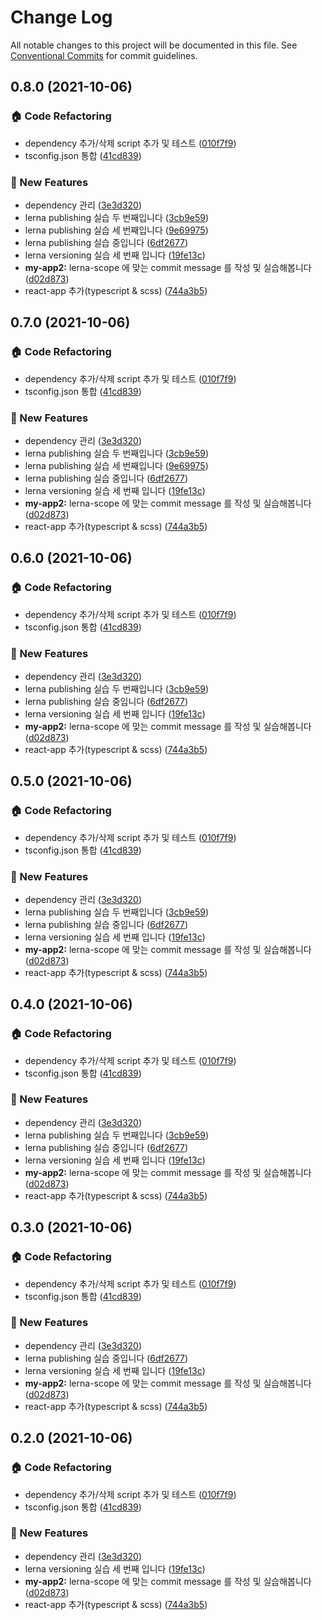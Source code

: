 # Change Log

All notable changes to this project will be documented in this file.
See [Conventional Commits](https://conventionalcommits.org) for commit guidelines.

## 0.8.0 (2021-10-06)


### :house: Code Refactoring

* dependency 추가/삭제 script 추가 및 테스트 ([010f7f9](https://github.com/ShineJaRam/monorepo-assignment/commit/010f7f94c3ed6760372a2f7386a3cac6d30b27c7))
* tsconfig.json 통합 ([41cd839](https://github.com/ShineJaRam/monorepo-assignment/commit/41cd83916cfb85ca7b080ea85d5c1451418799dd))


### :rocket: New Features

* dependency 관리 ([3e3d320](https://github.com/ShineJaRam/monorepo-assignment/commit/3e3d320bc42bbf88c82e3ad9aea3d074c71c95a7))
* lerna publishing 실습 두 번째입니다 ([3cb9e59](https://github.com/ShineJaRam/monorepo-assignment/commit/3cb9e5991cc9a6c7e9c5939d73b53045ee6a4ac1))
* lerna publishing 실습 세 번째입니다 ([9e69975](https://github.com/ShineJaRam/monorepo-assignment/commit/9e699759b975890a048f50a03e6d74703faaf45c))
* lerna publishing 실습 중입니다 ([6df2677](https://github.com/ShineJaRam/monorepo-assignment/commit/6df26772bde2caff1d47dc5bd3dc3cbb288cae9a))
* lerna versioning 실습 세 번째 입니다 ([19fe13c](https://github.com/ShineJaRam/monorepo-assignment/commit/19fe13c95c03ffd6f92334ee19bbd84618cb83f7))
* **my-app2:** lerna-scope 에 맞는 commit message 를 작성 및 실습해봅니다 ([d02d873](https://github.com/ShineJaRam/monorepo-assignment/commit/d02d873ea620dbda031674b956350fd9ff707380))
* react-app 추가(typescript & scss) ([744a3b5](https://github.com/ShineJaRam/monorepo-assignment/commit/744a3b58298b0af7a202377220b06816c13259fe))



## 0.7.0 (2021-10-06)


### :house: Code Refactoring

* dependency 추가/삭제 script 추가 및 테스트 ([010f7f9](https://github.com/ShineJaRam/monorepo-assignment/commit/010f7f94c3ed6760372a2f7386a3cac6d30b27c7))
* tsconfig.json 통합 ([41cd839](https://github.com/ShineJaRam/monorepo-assignment/commit/41cd83916cfb85ca7b080ea85d5c1451418799dd))


### :rocket: New Features

* dependency 관리 ([3e3d320](https://github.com/ShineJaRam/monorepo-assignment/commit/3e3d320bc42bbf88c82e3ad9aea3d074c71c95a7))
* lerna publishing 실습 두 번째입니다 ([3cb9e59](https://github.com/ShineJaRam/monorepo-assignment/commit/3cb9e5991cc9a6c7e9c5939d73b53045ee6a4ac1))
* lerna publishing 실습 세 번째입니다 ([9e69975](https://github.com/ShineJaRam/monorepo-assignment/commit/9e699759b975890a048f50a03e6d74703faaf45c))
* lerna publishing 실습 중입니다 ([6df2677](https://github.com/ShineJaRam/monorepo-assignment/commit/6df26772bde2caff1d47dc5bd3dc3cbb288cae9a))
* lerna versioning 실습 세 번째 입니다 ([19fe13c](https://github.com/ShineJaRam/monorepo-assignment/commit/19fe13c95c03ffd6f92334ee19bbd84618cb83f7))
* **my-app2:** lerna-scope 에 맞는 commit message 를 작성 및 실습해봅니다 ([d02d873](https://github.com/ShineJaRam/monorepo-assignment/commit/d02d873ea620dbda031674b956350fd9ff707380))
* react-app 추가(typescript & scss) ([744a3b5](https://github.com/ShineJaRam/monorepo-assignment/commit/744a3b58298b0af7a202377220b06816c13259fe))



## 0.6.0 (2021-10-06)


### :house: Code Refactoring

* dependency 추가/삭제 script 추가 및 테스트 ([010f7f9](https://github.com/ShineJaRam/monorepo-assignment/commit/010f7f94c3ed6760372a2f7386a3cac6d30b27c7))
* tsconfig.json 통합 ([41cd839](https://github.com/ShineJaRam/monorepo-assignment/commit/41cd83916cfb85ca7b080ea85d5c1451418799dd))


### :rocket: New Features

* dependency 관리 ([3e3d320](https://github.com/ShineJaRam/monorepo-assignment/commit/3e3d320bc42bbf88c82e3ad9aea3d074c71c95a7))
* lerna publishing 실습 두 번째입니다 ([3cb9e59](https://github.com/ShineJaRam/monorepo-assignment/commit/3cb9e5991cc9a6c7e9c5939d73b53045ee6a4ac1))
* lerna publishing 실습 중입니다 ([6df2677](https://github.com/ShineJaRam/monorepo-assignment/commit/6df26772bde2caff1d47dc5bd3dc3cbb288cae9a))
* lerna versioning 실습 세 번째 입니다 ([19fe13c](https://github.com/ShineJaRam/monorepo-assignment/commit/19fe13c95c03ffd6f92334ee19bbd84618cb83f7))
* **my-app2:** lerna-scope 에 맞는 commit message 를 작성 및 실습해봅니다 ([d02d873](https://github.com/ShineJaRam/monorepo-assignment/commit/d02d873ea620dbda031674b956350fd9ff707380))
* react-app 추가(typescript & scss) ([744a3b5](https://github.com/ShineJaRam/monorepo-assignment/commit/744a3b58298b0af7a202377220b06816c13259fe))



## 0.5.0 (2021-10-06)


### :house: Code Refactoring

* dependency 추가/삭제 script 추가 및 테스트 ([010f7f9](https://github.com/ShineJaRam/monorepo-assignment/commit/010f7f94c3ed6760372a2f7386a3cac6d30b27c7))
* tsconfig.json 통합 ([41cd839](https://github.com/ShineJaRam/monorepo-assignment/commit/41cd83916cfb85ca7b080ea85d5c1451418799dd))


### :rocket: New Features

* dependency 관리 ([3e3d320](https://github.com/ShineJaRam/monorepo-assignment/commit/3e3d320bc42bbf88c82e3ad9aea3d074c71c95a7))
* lerna publishing 실습 두 번째입니다 ([3cb9e59](https://github.com/ShineJaRam/monorepo-assignment/commit/3cb9e5991cc9a6c7e9c5939d73b53045ee6a4ac1))
* lerna publishing 실습 중입니다 ([6df2677](https://github.com/ShineJaRam/monorepo-assignment/commit/6df26772bde2caff1d47dc5bd3dc3cbb288cae9a))
* lerna versioning 실습 세 번째 입니다 ([19fe13c](https://github.com/ShineJaRam/monorepo-assignment/commit/19fe13c95c03ffd6f92334ee19bbd84618cb83f7))
* **my-app2:** lerna-scope 에 맞는 commit message 를 작성 및 실습해봅니다 ([d02d873](https://github.com/ShineJaRam/monorepo-assignment/commit/d02d873ea620dbda031674b956350fd9ff707380))
* react-app 추가(typescript & scss) ([744a3b5](https://github.com/ShineJaRam/monorepo-assignment/commit/744a3b58298b0af7a202377220b06816c13259fe))



## 0.4.0 (2021-10-06)


### :house: Code Refactoring

* dependency 추가/삭제 script 추가 및 테스트 ([010f7f9](https://github.com/ShineJaRam/monorepo-assignment/commit/010f7f94c3ed6760372a2f7386a3cac6d30b27c7))
* tsconfig.json 통합 ([41cd839](https://github.com/ShineJaRam/monorepo-assignment/commit/41cd83916cfb85ca7b080ea85d5c1451418799dd))


### :rocket: New Features

* dependency 관리 ([3e3d320](https://github.com/ShineJaRam/monorepo-assignment/commit/3e3d320bc42bbf88c82e3ad9aea3d074c71c95a7))
* lerna publishing 실습 두 번째입니다 ([3cb9e59](https://github.com/ShineJaRam/monorepo-assignment/commit/3cb9e5991cc9a6c7e9c5939d73b53045ee6a4ac1))
* lerna publishing 실습 중입니다 ([6df2677](https://github.com/ShineJaRam/monorepo-assignment/commit/6df26772bde2caff1d47dc5bd3dc3cbb288cae9a))
* lerna versioning 실습 세 번째 입니다 ([19fe13c](https://github.com/ShineJaRam/monorepo-assignment/commit/19fe13c95c03ffd6f92334ee19bbd84618cb83f7))
* **my-app2:** lerna-scope 에 맞는 commit message 를 작성 및 실습해봅니다 ([d02d873](https://github.com/ShineJaRam/monorepo-assignment/commit/d02d873ea620dbda031674b956350fd9ff707380))
* react-app 추가(typescript & scss) ([744a3b5](https://github.com/ShineJaRam/monorepo-assignment/commit/744a3b58298b0af7a202377220b06816c13259fe))



## 0.3.0 (2021-10-06)


### :house: Code Refactoring

* dependency 추가/삭제 script 추가 및 테스트 ([010f7f9](https://github.com/ShineJaRam/monorepo-assignment/commit/010f7f94c3ed6760372a2f7386a3cac6d30b27c7))
* tsconfig.json 통합 ([41cd839](https://github.com/ShineJaRam/monorepo-assignment/commit/41cd83916cfb85ca7b080ea85d5c1451418799dd))


### :rocket: New Features

* dependency 관리 ([3e3d320](https://github.com/ShineJaRam/monorepo-assignment/commit/3e3d320bc42bbf88c82e3ad9aea3d074c71c95a7))
* lerna publishing 실습 중입니다 ([6df2677](https://github.com/ShineJaRam/monorepo-assignment/commit/6df26772bde2caff1d47dc5bd3dc3cbb288cae9a))
* lerna versioning 실습 세 번째 입니다 ([19fe13c](https://github.com/ShineJaRam/monorepo-assignment/commit/19fe13c95c03ffd6f92334ee19bbd84618cb83f7))
* **my-app2:** lerna-scope 에 맞는 commit message 를 작성 및 실습해봅니다 ([d02d873](https://github.com/ShineJaRam/monorepo-assignment/commit/d02d873ea620dbda031674b956350fd9ff707380))
* react-app 추가(typescript & scss) ([744a3b5](https://github.com/ShineJaRam/monorepo-assignment/commit/744a3b58298b0af7a202377220b06816c13259fe))



## 0.2.0 (2021-10-06)


### :house: Code Refactoring

* dependency 추가/삭제 script 추가 및 테스트 ([010f7f9](https://github.com/ShineJaRam/monorepo-assignment/commit/010f7f94c3ed6760372a2f7386a3cac6d30b27c7))
* tsconfig.json 통합 ([41cd839](https://github.com/ShineJaRam/monorepo-assignment/commit/41cd83916cfb85ca7b080ea85d5c1451418799dd))


### :rocket: New Features

* dependency 관리 ([3e3d320](https://github.com/ShineJaRam/monorepo-assignment/commit/3e3d320bc42bbf88c82e3ad9aea3d074c71c95a7))
* lerna versioning 실습 세 번째 입니다 ([19fe13c](https://github.com/ShineJaRam/monorepo-assignment/commit/19fe13c95c03ffd6f92334ee19bbd84618cb83f7))
* **my-app2:** lerna-scope 에 맞는 commit message 를 작성 및 실습해봅니다 ([d02d873](https://github.com/ShineJaRam/monorepo-assignment/commit/d02d873ea620dbda031674b956350fd9ff707380))
* react-app 추가(typescript & scss) ([744a3b5](https://github.com/ShineJaRam/monorepo-assignment/commit/744a3b58298b0af7a202377220b06816c13259fe))
